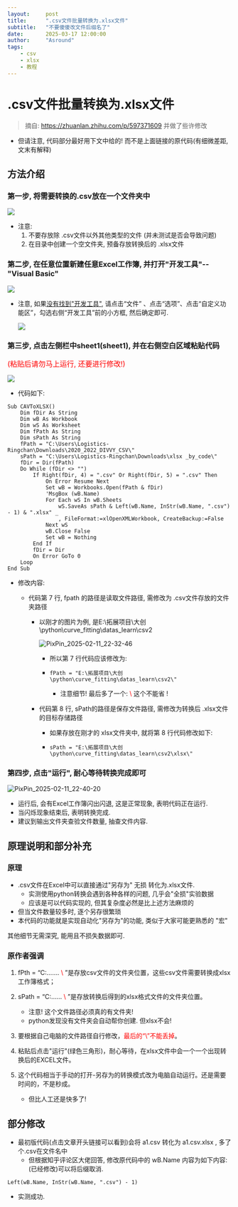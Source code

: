 ```yaml
---
layout:     post
title:      ".csv文件批量转换为.xlsx文件"
subtitle:   "不要傻傻改文件后缀名了"
date:       2025-03-17 12:00:00
author:     "Asround"
tags:
    - csv
    - xlsx
    - 教程
---
```


# .csv文件批量转换为.xlsx文件

> 摘自: https://zhuanlan.zhihu.com/p/597371609 并做了些许修改

- 但请注意, 代码部分最好用下文中给的! 而不是上面链接的原代码(有细微差距, 文末有解释)

## 方法介绍

### 第一步, 将需要转换的.csv放在一个文件夹中

<img src="https://raw.githubusercontent.com/Asround/Asround.github.io/master/_posts/assets/2025-03-17-csvxlsx.assets/PixPin_2025-02-11_22-26-46.png#60%">

- 注意:
  1. 不要存放除 .csv文件以外其他类型的文件 (并未测试是否会导致问题)
  2. 在目录中创建一个空文件夹, 预备存放转换后的 .xlsx文件

<div style="page-break-after: always;"></div>

### 第二步, 在任意位置新建任意Excel工作簿, 并打开"开发工具"--"Visual Basic"

<img src="https://raw.githubusercontent.com/Asround/Asround.github.io/master/_posts/assets/2025-03-17-csvxlsx.assets/PixPin_2025-02-11_22-07-57.png#60%">

- 注意, 如果<u>没有找到"开发工具"</u>, 请点击“文件” 、点击“选项”、点击“自定义功能区”，勾选右侧“开发工具”前的小方框, 然后确定即可.

  <img src="https://raw.githubusercontent.com/Asround/Asround.github.io/master/_posts/assets/2025-03-17-csvxlsx.assets/PixPin_2025-02-11_22-09-38.png#60%">

<div style="page-break-after: always;"></div>

### 第三步, 点击左侧栏中sheet1(sheet1), 并在右侧空白区域粘贴代码

<font size=3 color=red>(粘贴后请勿马上运行, 还要进行修改!)</font>

<img src="https://raw.githubusercontent.com/Asround/Asround.github.io/master/_posts/assets/2025-03-17-csvxlsx.assets/PixPin_2025-02-11_22-13-52.png#60%">

- 代码如下:

```xlsx
Sub CAVToXLSX()
	Dim fDir As String
	Dim wB As Workbook
	Dim wS As Worksheet
	Dim fPath As String
	Dim sPath As String
	fPath = "C:\Users\Logistics-Ringchan\Downloads\2020_2022_DIVVY_CSV\"
	sPath = "C:\Users\Logistics-Ringchan\Downloads\xlsx _by_code\"
	fDir = Dir(fPath)
	Do While (fDir <> "")
		If Right(fDir, 4) = ".csv" Or Right(fDir, 5) = ".csv" Then
			On Error Resume Next
			Set wB = Workbooks.Open(fPath & fDir)
			'MsgBox (wB.Name)
			For Each wS In wB.Sheets
				wS.SaveAs sPath & Left(wB.Name, InStr(wB.Name, ".csv") - 1) & ".xlsx" _
				, FileFormat:=xlOpenXMLWorkbook, CreateBackup:=False
			Next wS
			wB.Close False
			Set wB = Nothing
		End If
		fDir = Dir
		On Error GoTo 0
	Loop
End Sub
```

- 修改内容:

  - 代码第 7 行, fpath 的路径是读取文件路径, 需修改为 .csv文件存放的文件夹路径

    - 以刚才的图片为例, 是E:\拓展项目\大创\python\curve_fitting\datas_learn\csv2

      ![PixPin_2025-02-11_22-32-46](https://raw.githubusercontent.com/Asround/Asround.github.io/master/_posts/assets/2025-03-17-csvxlsx.assets/PixPin_2025-02-11_22-32-46.png#80%)
	
	  - 所以第 7 行代码应该修改为: 
	
	  - ```
	    fPath = "E:\拓展项目\大创\python\curve_fitting\datas_learn\csv2\"
	    ```
	
	    - 注意细节! 最后多了一个: <font color =red>\ </font> 这个不能省 !
	
	- 代码第 8 行, sPath的路径是保存文件路径, 需修改为转换后 .xlsx文件的目标存储路径
	
	  - 如果存放在刚才的 xlsx文件夹中, 就将第 8 行代码修改如下:
	
	  - ```
	    sPath = "E:\拓展项目\大创\python\curve_fitting\datas_learn\csv2\xlsx\"
	    ```

### 第四步, 点击"运行", 耐心等待转换完成即可

![PixPin_2025-02-11_22-40-20](https://raw.githubusercontent.com/Asround/Asround.github.io/master/_posts/assets/2025-03-17-csvxlsx.assets/PixPin_2025-02-11_22-40-20.png#60%)

- 运行后, 会有Excel工作簿闪出闪退, 这是正常现象, 表明代码正在运行. 
- 当闪烁现象结束后, 表明转换完成. 
- 建议到输出文件夹查验文件数量, 抽查文件内容.

<div style="page-break-after: always;"></div>

## 原理说明和部分补充

### 原理

- .csv文件在Excel中可以直接通过"另存为" 无损 转化为.xlsx文件.
  - 实测使用python转换会遇到各种各样的问题, 几乎会"全损"实验数据
  - 应该是可以代码实现的, 但其复杂度必然是比上述方法麻烦的
- 但当文件数量较多时, 逐个另存很繁琐
- 本代码的功能就是实现自动化"另存为"的功能, 类似于大家可能更熟悉的 "宏"

其他细节无需深究, 能用且不损失数据即可.

### 原作者强调

1. fPth = “C:…….<font color =red> \ </font>”是存放csv文件的文件夹位置，这些csv文件需要转换成xlsx工作簿格式；

2. sPath = “C:……<font color =red> \ </font>”是存放转换后得到的xlsx格式文件的文件夹位置。
   - 注意! 这个文件路径必须真的有文件夹!
   - python发现没有文件夹会自动帮你创建. 但xlsx不会!

3. 要根据自己电脑的文件路径自行修改，<font color =red>最后的“\”不能丢掉</font>。

4. 粘贴后点击"运行"(绿色三角形)，耐心等待，在xlsx文件中会一个一个出现转换后的EXCEL文件。

5. 这个代码相当于手动的打开-另存为的转换模式改为电脑自动运行。还是需要时间的，不是秒成。
   - 但比人工还是快多了! 

## 部分修改

- 最初版代码(点击文章开头链接可以看到)会将 a1.csv 转化为 a1.csv.xlsx , 多了个.csv在文件名中
  - 但根据知乎评论区大佬回答, 修改原代码中的 wB.Name 内容为如下内容: (已经修改)可以将后缀取消.

```xlsx
Left(wB.Name, InStr(wB.Name, ".csv") - 1)
```

- 实测成功.